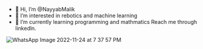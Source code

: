 - 👋 Hi, I’m @NayyabMalik
- 👀 I’m interested in rebotics and machine learning
- 🌱 I’m currently learning programming and mathmatics
Reach me through linkedln.

![WhatsApp Image 2022-11-24 at 7 37 57 PM](https://user-images.githubusercontent.com/118923927/203810974-7c319262-3c1c-4c6e-8a61-fa70b44c5336.jpeg)


<!---
NayyabMalik/NayyabMalik is a ✨ special ✨ repository because its `README.md` (this file) appears on your GitHub profile.
You can click the Preview link to take a look at your changes.
--->
